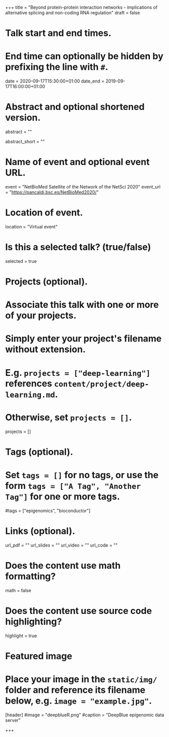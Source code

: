 +++
title = "Beyond protein-protein interaction networks - implications of alternative splicing and non-coding RNA regulation"
draft = false

# Talk start and end times.
#   End time can optionally be hidden by prefixing the line with `#`.
date = 2020-09-17T15:30:00+01:00
date_end = 2019-09-17T16:00:00+01:00

# Abstract and optional shortened version.
abstract = ""

abstract_short = ""

# Name of event and optional event URL.
event = "NetBioMed Satellite of the Network of the NetSci 2020"
event_url = "https://pancaldi.bsc.es/NetBioMed2020/"

# Location of event.
location = "Virtual event"

# Is this a selected talk? (true/false)
selected = true

# Projects (optional).
#   Associate this talk with one or more of your projects.
#   Simply enter your project's filename without extension.
#   E.g. `projects = ["deep-learning"]` references `content/project/deep-learning.md`.
#   Otherwise, set `projects = []`.
projects = [] 

# Tags (optional).
#   Set `tags = []` for no tags, or use the form `tags = ["A Tag", "Another Tag"]` for one or more tags.
#tags = ["epigenomics", "bioconductor"]

# Links (optional).
url_pdf = ""
url_slides = ""
url_video = ""
url_code = ""

# Does the content use math formatting?
math = false

# Does the content use source code highlighting?
highlight = true

# Featured image
# Place your image in the `static/img/` folder and reference its filename below, e.g. `image = "example.jpg"`.
[header]
#image = "deepblueR.png"
#caption = "DeepBlue epigenomic data server"

+++
